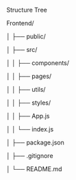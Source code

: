 Structure Tree

Frontend/

│   ├── public/

│   ├── src/

│   │   ├── components/

│   │   ├── pages/

│   │   ├── utils/

│   │   ├── styles/

│   │   ├── App.js

│   │   └── index.js

│   ├── package.json

│   ├── .gitignore

│   └── README.md

